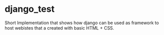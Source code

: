 # django_test
Short Implementation that shows how django can be used as framework to host webistes that a created with basic HTML + CSS.
